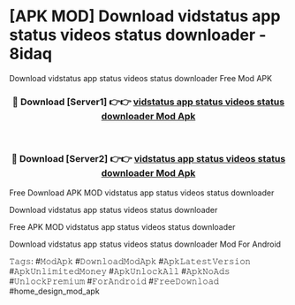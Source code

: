 # [APK MOD] Download  vidstatus app status videos status downloader - 8idaq
Download vidstatus app status videos status downloader Free Mod APK

<div align="center">
<h3>🔴 Download [Server1] 👉👉 <a href="https://apk-comot.site?title=vidstatus_app_status_videos_status_downloader">vidstatus app status videos status downloader Mod Apk</a></h3><br>

<h3>🔴 Download [Server2] 👉👉 <a href="https://apk-comot.site?title=vidstatus_app_status_videos_status_downloader">vidstatus app status videos status downloader Mod Apk</a></h3>
</div>


Free Download APK MOD vidstatus app status videos status downloader

Download vidstatus app status videos status downloader 

Free APK MOD vidstatus app status videos status downloader 

Download vidstatus app status videos status downloader Mod For Android

𝚃𝚊𝚐𝚜: #𝙼𝚘𝚍𝙰𝚙𝚔 #𝙳𝚘𝚠𝚗𝚕𝚘𝚊𝚍𝙼𝚘𝚍𝙰𝚙𝚔 #𝙰𝚙𝚔𝙻𝚊𝚝𝚎𝚜𝚝𝚅𝚎𝚛𝚜𝚒𝚘𝚗 #𝙰𝚙𝚔𝚄𝚗𝚕𝚒𝚖𝚒𝚝𝚎𝚍𝙼𝚘𝚗𝚎𝚢 #𝙰𝚙𝚔𝚄𝚗𝚕𝚘𝚌𝚔𝙰𝚕𝚕 #𝙰𝚙𝚔𝙽𝚘𝙰𝚍𝚜 #𝚄𝚗𝚕𝚘𝚌𝚔𝙿𝚛𝚎𝚖𝚒𝚞𝚖 #𝙵𝚘𝚛𝙰𝚗𝚍𝚛𝚘𝚒𝚍 #𝙵𝚛𝚎𝚎𝙳𝚘𝚠𝚗𝚕𝚘𝚊𝚍 #home_design_mod_apk